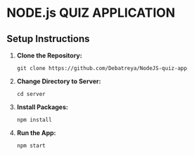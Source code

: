 # NODE.js QUIZ APPLICATION

## Setup Instructions

1. **Clone the Repository:**  
   ```
   git clone https://github.com/Debatreya/NodeJS-quiz-app
   ```

2. **Change Directory to Server:**  
   ```
   cd server
   ```

3. **Install Packages:**  
   ```
   npm install
   ```

4. **Run the App:**  
   ```
   npm start
   ```


